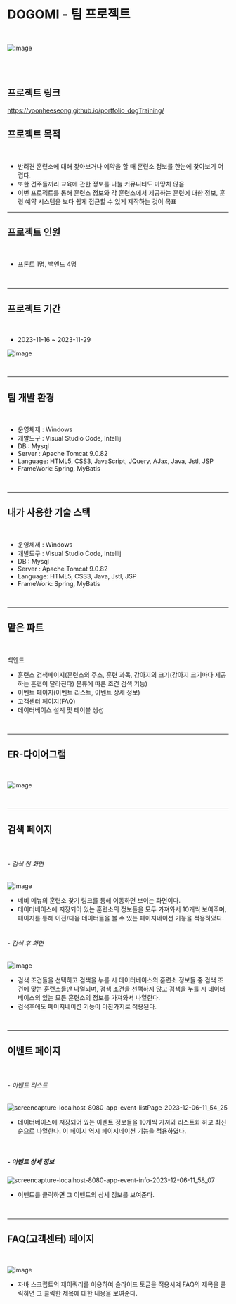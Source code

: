 <h1>DOGOMI - 팀 프로젝트</h1>
<br>

![image](https://github.com/yoonheeseong/portfolio_dogTraining/assets/146051681/36ccd2e7-9e1f-4053-b387-5436a08bb5b0)

<br>
<br>

## 프로젝트 링크

https://yoonheeseong.github.io/portfolio_dogTraining/
<br>

## 프로젝트 목적
<br>

- 반려견 훈련소에 대해 찾아보거나 예약을 할 때 훈련소 정보를 한눈에 찾아보기 어렵다.
- 또한 견주들끼리 교육에 관한 정보를 나눌 커뮤니티도 마땅치 않음
- 이번 프로젝트를 통해 훈련소 정보와 각 훈련소에서 제공하는 훈련에 대한 정보, 훈련 예약 시스템을 보다 쉽게 접근할 수 있게 제작하는 것이 목표

---

## 프로젝트 인원
<br>

- 프론트 1명, 백엔드 4명

<br>

---

## 프로젝트 기간
<br>

- 2023-11-16 ~ 2023-11-29

![image](https://github.com/yoonheeseong/portfolio_dogTraining/assets/146051681/01a4f741-7fbd-446f-863b-af1695c20fa0)

<br>

---

## 팀 개발 환경
<br>

- 운영체제 : Windows
- 개발도구 : Visual Studio Code, Intellij
- DB : Mysql
- Server : Apache Tomcat 9.0.82
- Language: HTML5, CSS3, JavaScript, JQuery, AJax, Java, Jstl, JSP
- FrameWork: Spring, MyBatis

<br>

---

## 내가 사용한 기술 스택
<br>

- 운영체제 : Windows
- 개발도구 : Visual Studio Code, Intellij
- DB : Mysql
- Server : Apache Tomcat 9.0.82
- Language: HTML5, CSS3, Java, Jstl, JSP
- FrameWork: Spring, MyBatis

<br>

---

## 맡은 파트
<br>

백엔드

- 훈련소 검색페이지(훈련소의 주소, 훈련 과목, 강아지의 크기(강아지 크기마다 제공하는 훈련이 달라진다) 분류에 따른 조건 검색 기능)
- 이벤트 페이지(이벤트 리스트, 이벤트 상세 정보)
- 고객센터 페이지(FAQ)
- 데이터베이스 설계 및 테이블 생성

<br>

---

## ER-다이어그램
<br>

![image](https://github.com/yoonheeseong/portfolio_dogTraining/assets/146051681/1b464463-71ec-41bf-a3df-0639919b8990)

<br>

---

## **검색 페이지**
<br>

###### - 검색 전 화면

![image](https://github.com/yoonheeseong/portfolio_dogTraining/assets/146051681/2048ab37-e2c6-46ed-9443-cc328d671086)

- 네비 메뉴의 훈련소 찾기 링크를 통해 이동하면 보이는 화면이다.
- 데이터베이스에 저장되어 있는 훈련소의 정보들을 모두 가져와서 10개씩 보여주며, 페이지를 통해 이전/다음 데이터들을 볼 수 있는 페이지네이션 기능을 적용하였다.
  <br>
  <br>

###### - 검색 후 화면

![image](https://github.com/yoonheeseong/portfolio_dogTraining/assets/146051681/fb15e135-88d9-4263-960f-fb62d7faf97b)

- 검색 조건들을 선택하고 검색을 누를 시 데이터베이스의 훈련소 정보들 중 검색 조건에 맞는 훈련소들만 나열되며, 검색 조건을 선택하지 않고 검색을 누를 시 데이터베이스의 있는 모든 훈련소의 정보를 가져와서 나열한다.
- 검색후에도 페이지네이션 기능이 마찬가지로 적용된다.

<br>

---

## **이벤트 페이지**
<br>

###### - 이벤트 리스트

![screencapture-localhost-8080-app-event-listPage-2023-12-06-11_54_25](https://github.com/yoonheeseong/portfolio_dogTraining/assets/146051681/8d06d65b-280d-4201-9219-897adc9e5660)

- 데이터베이스에 저장되어 있는 이벤트 정보들을 10개씩 가져와 리스트화 하고 최신순으로 나열한다. 이 페이지 역시 페이지네이션 기능을 적용하였다.

<br>

##### - 이벤트 상세 정보

![screencapture-localhost-8080-app-event-info-2023-12-06-11_58_07](https://github.com/yoonheeseong/portfolio_dogTraining/assets/146051681/7767492a-8907-4541-907a-8ed1ab0ae323)

- 이벤트를 클릭하면 그 이벤트의 상세 정보를 보여준다.

<br>

---

## **FAQ(고객센터) 페이지**
<br>

![image](https://github.com/yoonheeseong/portfolio_dogTraining/assets/146051681/f028cf7e-6268-4d4e-98ed-187eff839ab6)

- 자바 스크립트의 제이쿼리를 이용하여 슬라이드 토글을 적용시켜 FAQ의 제목을 클릭하면 그 클릭한 제목에 대한 내용을 보여준다.

<br>



